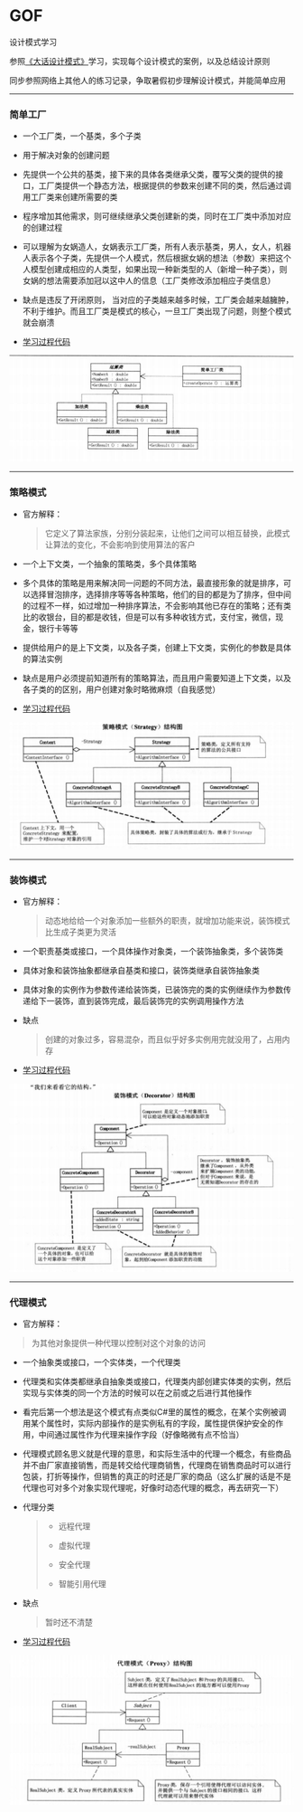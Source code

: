 # GOF
设计模式学习

参照[《大话设计模式》](https://book.douban.com/subject/2334288/)学习，实现每个设计模式的案例，以及总结设计原则

同步参照网络上其他人的练习记录，争取暑假初步理解设计模式，并能简单应用

---

### 简单工厂
* 一个工厂类，一个基类，多个子类

* 用于解决对象的创建问题

* 先提供一个公共的基类，接下来的具体各类继承父类，覆写父类的提供的接口，工厂类提供一个静态方法，根据提供的参数来创建不同的类，然后通过调用工厂类来创建所需要的类

* 程序增加其他需求，则可继续继承父类创建新的类，同时在工厂类中添加对应的创建过程

* 可以理解为女娲造人，女娲表示工厂类，所有人表示基类，男人，女人，机器人表示各个子类，先提供一个人模式，然后根据女娲的想法（参数）来把这个人模型创建成相应的人类型，如果出现一种新类型的人（新增一种子类），则女娲的想法需要添加冠以这中人的信息（工厂类修改添加相应子类信息）

* 缺点是违反了开闭原则， 当对应的子类越来越多时候，工厂类会越来越臃肿，不利于维护。而且工厂类是模式的核心，一旦工厂类出现了问题，则整个模式就会崩溃

* [学习过程代码](https://github.com/Davion2017/GOF/tree/master/GOF/SimpleFactory)

![简单工厂](https://github.com/Davion2017/GOF/blob/master/GOF/Resources/Image/%E7%AE%80%E5%8D%95%E5%B7%A5%E5%8E%82.png)

---

### 策略模式
* 官方解释：
  > 它定义了算法家族，分别分装起来，让他们之间可以相互替换，此模式让算法的变化，不会影响到使用算法的客户

* 一个上下文类，一个抽象的策略类，多个具体策略

* 多个具体的策略是用来解决同一问题的不同方法，最直接形象的就是排序，可以选择冒泡排序，选择排序等等各种策略，他们的目的都是为了排序，但中间的过程不一样，如过增加一种排序算法，不会影响其他已存在的策略；还有类比的收银台，目的都是收钱，但是可以有多种收钱方式，支付宝，微信，现金，银行卡等等

* 提供给用户的是上下文类，以及各子类，创建上下文类，实例化的参数是具体的算法实例

* 缺点是用户必须提前知道所有的策略算法，而且用户需要知道上下文类，以及各子类的的区别，用户创建对象时略微麻烦（自我感觉）

* [学习过程代码](https://github.com/Davion2017/GOF/tree/master/GOF/Strategy)

![策略模式](https://github.com/Davion2017/GOF/blob/master/GOF/Resources/Image/%E7%AD%96%E7%95%A5%E6%A8%A1%E5%BC%8F.png)

---

### 装饰模式
* 官方解释：
  >动态地给给一个对象添加一些额外的职责，就增加功能来说，装饰模式比生成子类更为灵活
  
* 一个职责基类或接口，一个具体操作对象类，一个装饰抽象类，多个装饰类

* 具体对象和装饰抽象都继承自基类和接口，装饰类继承自装饰抽象类

* 具体对象的实例作为参数传递给装饰类，已装饰完的类的实例继续作为参数传递给下一装饰，直到装饰完成，最后装饰完的实例调用操作方法

* 缺点
  >创建的对象过多，容易混杂，而且似乎好多实例用完就没用了，占用内存
  
 * [学习过程代码](https://github.com/Davion2017/GOF/tree/master/GOF/Decorator)
 
 ![装饰模式](https://github.com/Davion2017/GOF/blob/master/GOF/Resources/Image/%E8%A3%85%E9%A5%B0%E6%A8%A1%E5%BC%8F.png)
 
 ---
 
 ### 代理模式
 * 官方解释：
  >为其他对象提供一种代理以控制对这个对象的访问
  
 * 一个抽象类或接口，一个实体类，一个代理类
 
 * 代理类和实体类都继承自抽象类或接口，代理类内部创建实体类的实例，然后实现与实体类的同一个方法的时候可以在之前或之后进行其他操作
 
 * 看完后第一个想法是这个模式有点类似C#里的属性的概念，在某个实例被调用某个属性时，实际内部操作的是实例私有的字段，属性提供保护安全的作用，中间通过属性作为代理来操作字段（好像略微有点不恰当）
 
 * 代理模式顾名思义就是代理的意思，和实际生活中的代理一个概念，有些商品并不由厂家直接销售，而是转交给代理商销售，代理商在销售商品时可以进行包装，打折等操作，但销售的真正的时还是厂家的商品（这么扩展的话是不是代理也可对多个对象实现代理呢，好像时动态代理的概念，再去研究一下）
 
 * 代理分类
    > * 远程代理
    >
    > * 虚拟代理
    >
    > * 安全代理
    >
    > * 智能引用代理
 * 缺点
    >暂时还不清楚
  
 * [学习过程代码](https://github.com/Davion2017/GOF/tree/master/GOF/Proxy)
 
 ![代理模式](https://github.com/Davion2017/GOF/blob/master/GOF/Resources/Image/%E4%BB%A3%E7%90%86%E6%A8%A1%E5%BC%8F.png)
